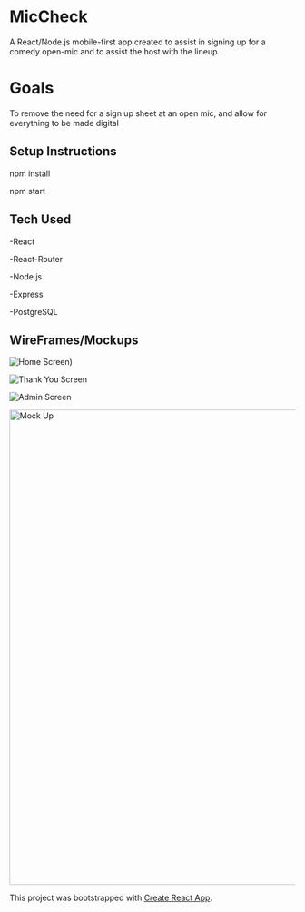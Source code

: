 # MicCheck

A React/Node.js mobile-first app created to assist in signing up for a comedy open-mic and to assist the host with the lineup.

# Goals

To remove the need for a sign up sheet at an open mic, and allow for everything to be made digital


## Setup Instructions 

npm install

npm start

## Tech Used

-React

-React-Router

-Node.js

-Express

-PostgreSQL


## WireFrames/Mockups

![Home Screen](https://user-images.githubusercontent.com/37809511/53445170-32827480-39cd-11e9-9ba5-e7d78fd96b89.jpg))

![Thank You Screen](https://user-images.githubusercontent.com/37809511/53445216-4af28f00-39cd-11e9-9aef-def6d6e401e2.jpg)

![Admin Screen](https://user-images.githubusercontent.com/37809511/53445240-5a71d800-39cd-11e9-99bb-17b7a5bc487a.jpg)


<img width="838" alt="Mock Up" src="https://user-images.githubusercontent.com/37809511/53445433-c9e7c780-39cd-11e9-84fe-fe77a2d361d1.png">


This project was bootstrapped with [Create React App](https://github.com/facebook/create-react-app).

